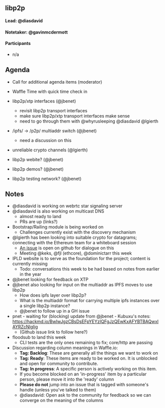 ## libp2p

#### Lead: @diasdavid
#### Notetaker: @gavinmcdermott

#### Participants

- n/a

## Agenda
- Call for additional agenda items (moderator)
- Waffle Time with quick time check in

- libp2p/xtp interfaces (@jbenet)
    - revisit libp2p transport interfaces
    - make sure libp2p/xtp transport interfaces make sense
    - need to go through them with @whyrusleeping @diasdavid @lgierth
- /ipfs/ -> /p2p/ multiaddr switch (@jbenet)
    - need a discussion on this
- unreliable crypto channels (@lgierth)
- libp2p webite? (@jbenet)
- libp2p demos? (@jbenet)
- libp2p testing network? (@jbenet)

## Notes
- @diasdavid is working on webrtc star signaling server
- @diasdavid is also working on multicast DNS
    - almost ready to land
    - PRs are up (links?)
- Bootstrap/Railing module is being worked on
    - Challenges currently exist with the discovery mechanism
- @lgierth has been looking into suitable crypto for datagrams; connecting with the Ethereum team for a whiteboard session
    - [An issue](https://github.com/ipfs/notes/issues/198) is open on github for dialogue on this
    - Meeting @keks, @fjl (ethcore), @dominictarr this week
- IPLD website is to serve as the foundation for the project; content is currently missing
    - Todo: conversations this week to be had based on notes from earlier in the year
- @jbenet looking for feedback on XTP
- @jbenet also looking for input on the multiaddr as IPFS moves to use libp2p
    - How does ipfs layer over libp2p?
    - What is the multiaddr format for carrying multiple ipfs instances over a single libp2p instance?
    - @jbenet to follow up in a GH issue
- pnet - waiting for (blocking) update from @jbenet - Kubuxu's notes: https://hackmd.io/BwIwJgzCBsDsEFpYEYzIQFgJzQEwKxAFYBTBAQwxIAYRZcNlgIig
    - (Github issue link to follow here?)
- floodsub to land this week
    - CLI tests are the only ones remaining to fix; core/http are passing
- Discussion regarding column meanings in Waffle.io:
    - **Tag: Backlog**: These are generally all the things we want to work on
    - **Tag: Ready**: These items are ready to be worked on. It is unblocked and open for community to contribute.
    - **Tag: In progress**: A specific person is actively working on this item.
    - If you become blocked on an 'in-progress' item by a particular person, please move it into the 'ready' column
    - **Please do not** jump into an issue that is tagged with someone's handle (unless you've talked to them)
    - @diasdavid: Open ask to the community for feedback so we can converge on the meaning of the columns
